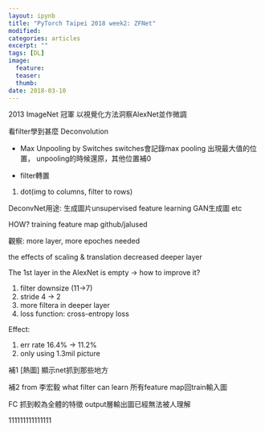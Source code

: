 ```yaml
---
layout: ipynb
title: "PyTorch Taipei 2018 week2: ZFNet"
modified:
categories: articles
excerpt: ""
tags: [DL]
image:
  feature:
  teaser:
  thumb: 
date: 2018-03-10
---
```



2013 ImageNet 冠軍
以視覺化方法洞察AlexNet並作微調

看filter學到甚麼 Deconvolution

* Max Unpooling by Switches
switches會記錄max pooling 出現最大值的位置， unpooling的時候還原，其他位置補0

* filter轉置
1. dot(img to columns, filter to rows)


DeconvNet用途:
生成圖片unsupervised feature learning 
GAN生成圖
etc


HOW?
training feature map
github/jalused

觀察:
more layer, more epoches needed

the effects of scaling & translation decreased deeper layer

The 1st layer in the AlexNet is empty -> how to improve it?
1. filter downsize (11->7)
2. stride 4 -> 2
3. more filtera in deeper layer
4. loss function: cross-entropy loss

Effect:
1. err rate 16.4% -> 11.2%
2. only using 1.3mil picture


補1
[熱圖]
顯示net抓到那些地方

補2 from 李宏毅
what filter can learn
所有feature map回train輸入圖

FC 抓到較為全體的特徵
output層輸出圖已經無法被人理解


111111111111111


